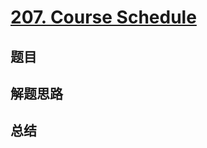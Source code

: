 # [207. Course Schedule](https://leetcode.com/problems/course-schedule/)

## 题目


## 解题思路


## 总结



